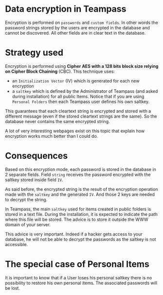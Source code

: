 
# Data encryption in Teampass

Encryption is performed on `passwords` and `custom fields`. In other words the password strings stored by the users are encrypted in the database and cannot be discovered.
All other fields are in clear text in the database.

# Strategy used

Encryption is performed using **Cipher AES with a 128 bits block size relying on Cipher Block Chaining** (CBC). This technique uses:

* an `Initialization Vector` (IV) which is generated for each new encryption
* a `saltkey` which is defined by the Administrator of Teampass (and asked during installation) for all public Items. Notice that if you are using `Personal Folders` then each Teampass user defines his own saltkey.

This guarantees that each cleartext string is encrypted and stored with a different message (even if the stored cleartext strings are the same). So the database never contains the same encrypted string.

A lot of very interesting webpages exist on this topic that explain how encryption works much better than I could do.

# Consequences

Based on this encryption mode, each password is stored in the database in 2 separate fields. Field `string` receives the password encrypted with the saltkey stored inside field `IV`.

As said before, the encrypted string is the result of the encryption operation made with the `saltkey` and the generated `IV`. And those 2 keys are needed to decrypt the string.

In Teampass, the main `saltkey` used for items created in public folders is stored in a text file. During the installation, it is expected to indicate the path where this file will be stored.
The advice is to store it outside the WWW domain of your server.

This advice is very important. Indeed if a hacker gets access to your database, he will not be able to decrypt the passwords as the saltkey is not accessible.

# The special case of Personal Items

It is important to know that if a User loses his personal saltkey there is no possibility to restore his own personal items. The associated passwords will be lost.

